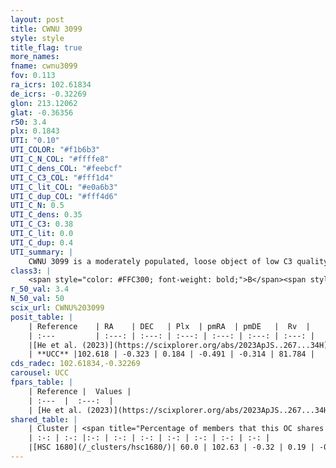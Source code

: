 ```yaml
---
layout: post
title: CWNU 3099
style: style
title_flag: true
more_names: 
fname: cwnu3099
fov: 0.113
ra_icrs: 102.61834
de_icrs: -0.32269
glon: 213.12062
glat: -0.36356
r50: 3.4
plx: 0.1843
UTI: "0.10"
UTI_COLOR: "#f1b6b3"
UTI_C_N_COL: "#ffffe8"
UTI_C_dens_COL: "#feebcf"
UTI_C_C3_COL: "#fff1d4"
UTI_C_lit_COL: "#e0a6b3"
UTI_C_dup_COL: "#fff4d6"
UTI_C_N: 0.5
UTI_C_dens: 0.35
UTI_C_C3: 0.38
UTI_C_lit: 0.0
UTI_C_dup: 0.4
UTI_summary: |
    CWNU 3099 is a moderately populated, loose object of low C3 quality. It was recently reported in the literature.<br><br><span style="color: #99180f; font-weight: bold;">Warning: </span>This is possibly a duplicated object, which shares a significant percentage of members with at least one previously reported entry.
class3: |
    <span style="color: #FFC300; font-weight: bold;">B</span><span style="color: red; font-weight: bold;">C</span>
r_50_val: 3.4
N_50_val: 50
scix_url: CWNU%203099
posit_table: |
    | Reference    | RA    | DEC   | Plx  | pmRA  | pmDE   |  Rv  |
    | :---         | :---: | :---: | :---: | :---: | :---: | :---: |
    |[He et al. (2023)](https://scixplorer.org/abs/2023ApJS..267...34H) | 102.615 | -0.322 | 0.181 | -0.491 | -0.315 | -- |
    | **UCC** |102.618 | -0.323 | 0.184 | -0.491 | -0.314 | 81.784 | 
cds_radec: 102.61834,-0.32269
carousel: UCC
fpars_table: |
    | Reference |  Values |
    | :---  |  :---:  |
    | [He et al. (2023)](https://scixplorer.org/abs/2023ApJS..267...34H) | `A0=2.0, m-M=13.3, logA=7.8` |
shared_table: |
    | Cluster | <span title="Percentage of members that this OC shares with the ones listed">%</span>   | RA   | DEC   | Plx   | pmRA  | pmDE  | Rv | UTI |
    | :-: | :-: |:-: | :-: | :-: | :-: | :-: | :-: | :-: |
    |[HSC 1680](/_clusters/hsc1680/)| 60.0 | 102.63 | -0.32 | 0.19 | -0.49 | -0.3 | -- |0.36 |
---
```

